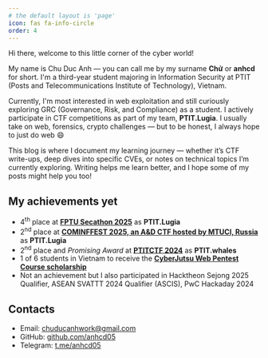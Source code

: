 ```yaml
---
# the default layout is 'page'
icon: fas fa-info-circle
order: 4
---
```

Hi there, welcome to this little corner of the cyber world!

My name is Chu Duc Anh — you can call me by my surname **Chử** or **anhcd** for short. I'm a third-year student majoring in Information Security at PTIT (Posts and Telecommunications Institute of Technology), Vietnam.

Currently, I'm most interested in web exploitation and still curiously exploring GRC (Governance, Risk, and Compliance) as a student. I actively participate in CTF competitions as part of my team, **PTIT.Lugia**. I usually take on web, forensics, crypto challenges — but to be honest, I always hope to just do web 😄

This blog is where I document my learning journey — whether it’s CTF write-ups, deep dives into specific CVEs, or notes on technical topics I’m currently exploring. Writing helps me learn better, and I hope some of my posts might help you too!

## My achievements yet
- 4<sup>th</sup> place at **[FPTU Secathon 2025](https://www.facebook.com/share/p/177Gvohnkk/)** as **PTIT.Lugia**  
- 2<sup>nd</sup> place at **[COMINFFEST 2025, an A&D CTF hosted by MTUCI, Russia](https://mtuci.ru/about_the_university/news/12495/)** as **PTIT.Lugia**  
- 2<sup>nd</sup> place and *Promising Award* at **[PTITCTF 2024](https://www.facebook.com/CTF.PTIT/posts/pfbid033UzqXeSP8SVi9jaQT5AozzohtNuvjjFEzXKA82mzY9TrRwc9ZmPDw2uJne4VQmezl)** as **PTIT.whales**  
- 1 of 6 students in Vietnam to receive the **[CyberJutsu Web Pentest Course scholarship](https://www.facebook.com/share/p/16iTDgJS8e/)**
- Not an achievement but I also participated in Hacktheon Sejong 2025 Qualifier, ASEAN SVATTT 2024 Qualifier (ASCIS), PwC Hackaday 2024

## Contacts
- Email: chuducanhwork@gmail.com
- GitHub: [github.com/anhcd05](https://github.com/anhcd05)
- Telegram: [t.me/anhcd05](https://t.me/anhcd05)